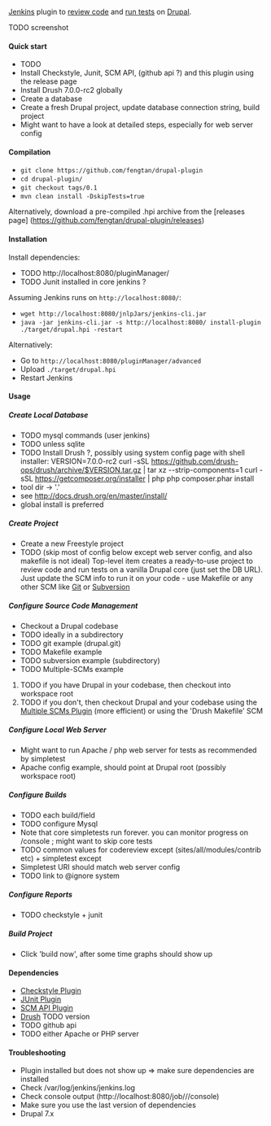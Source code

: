 [Jenkins](https://jenkins-ci.org/) plugin to [review code](https://www.drupal.org/project/coder) and [run tests](https://www.drupal.org/simpletest) on [Drupal](https://www.drupal.org/).

TODO screenshot

#### Quick start

 * TODO
 * Install Checkstyle, Junit, SCM API, (github api ?) and this plugin using the release page
 * Install Drush 7.0.0-rc2 globally
 * Create a database
 * Create a fresh Drupal project, update database connection string, build project
 * Might want to have a look at detailed steps, especially for web server config

#### Compilation

 * `git clone https://github.com/fengtan/drupal-plugin`
 * `cd drupal-plugin/`
 * `git checkout tags/0.1`
 * `mvn clean install -DskipTests=true`
 
Alternatively, download a pre-compiled .hpi archive from the [releases page] (https://github.com/fengtan/drupal-plugin/releases)

#### Installation

Install dependencies:
 * TODO http://localhost:8080/pluginManager/
 * TODO Junit installed in core jenkins ?

Assuming Jenkins runs on `http://localhost:8080/`:
 * `wget http://localhost:8080/jnlpJars/jenkins-cli.jar`
 * `java -jar jenkins-cli.jar -s http://localhost:8080/ install-plugin ./target/drupal.hpi -restart`

Alternatively:
 * Go to `http://localhost:8080/pluginManager/advanced`
 * Upload `./target/drupal.hpi`
 * Restart Jenkins

#### Usage

##### Create Local Database

 * TODO mysql commands (user jenkins)
 * TODO unless sqlite
 * TODO Install Drush ?, possibly using system config page with shell installer:
VERSION=7.0.0-rc2
curl -sSL https://github.com/drush-ops/drush/archive/$VERSION.tar.gz | tar xz --strip-components=1
curl -sSL https://getcomposer.org/installer | php
php composer.phar install
  * tool dir -> '.'
  * see http://docs.drush.org/en/master/install/
  * global install is preferred

##### Create Project

 * Create a new Freestyle project
 * TODO (skip most of config below except web server config, and also makefile is not ideal) Top-level item creates a ready-to-use project to review code and run tests on a vanilla Drupal core (just set the DB URL). Just update the SCM info to run it on your code - use Makefile or any other SCM like [Git](https://wiki.jenkins-ci.org/display/JENKINS/Git+Plugin) or [Subversion](https://wiki.jenkins-ci.org/display/JENKINS/Subversion+Plugin)

##### Configure Source Code Management
 * Checkout a Drupal codebase
 * TODO ideally in a subdirectory
 * TODO git example (drupal.git)
 * TODO Makefile example
 * TODO subversion example (subdirectory)
 * TODO Multiple-SCMs example
 1. TODO if you have Drupal in your codebase, then checkout into workspace root
 2. TODO if you don't, then checkout Drupal and your codebase using the [Multiple SCMs Plugin](https://wiki.jenkins-ci.org/display/JENKINS/Multiple+SCMs+Plugin) (more efficient) or using the 'Drush Makefile' SCM

##### Configure Local Web Server

 * Might want to run Apache / php web server for tests as recommended by simpletest
 * Apache config example, should point at Drupal root (possibly workspace root)

##### Configure Builds

 * TODO each build/field
 * TODO configure Mysql
 * Note that core simpletests run forever. you can monitor progress on /console ; might want to skip core tests
 * TODO common values for codereview except (sites/all/modules/contrib etc) + simpletest except
 * Simpletest URI should match web server config
 * TODO link to @ignore system

##### Configure Reports
 
 * TODO checkstyle + junit

##### Build Project

 * Click 'build now', after some time graphs should show up

#### Dependencies

 * [Checkstyle Plugin](https://wiki.jenkins-ci.org/display/JENKINS/Checkstyle+Plugin)
 * [JUnit Plugin](https://wiki.jenkins-ci.org/display/JENKINS/JUnit+Plugin)
 * [SCM API Plugin](https://wiki.jenkins-ci.org/display/JENKINS/SCM+API+Plugin)
 * [Drush](http://www.drush.org/en/master/install/) TODO version
 * TODO github api
 * TODO either Apache or PHP server

#### Troubleshooting

 * Plugin installed but does not show up => make sure dependencies are installed
 * Check /var/log/jenkins/jenkins.log
 * Check console output (http://localhost:8080/job/<myjob>/<id>/console)
 * Make sure you use the last version of dependencies
 * Drupal 7.x
